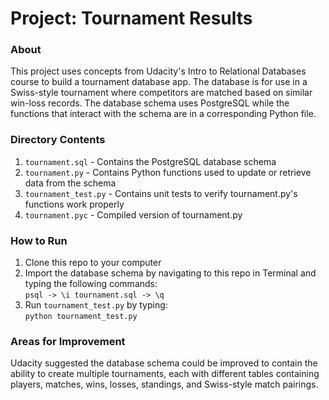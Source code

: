 # Project: Tournament Results

### About
This project uses concepts from Udacity's Intro to Relational Databases course to build a tournament database app. The database is for use in a Swiss-style tournament where competitors are matched based on similar win-loss records. The database schema uses PostgreSQL while the functions that interact with the schema are in a corresponding Python file.

### Directory Contents
1. `tournament.sql` - Contains the PostgreSQL database schema
2. `tournament.py` - Contains Python functions used to update or retrieve data from the schema
3. `tournament_test.py` - Contains unit tests to verify tournament.py's functions work properly
4. `tournament.pyc` - Compiled version of tournament.py

### How to Run
1. Clone this repo to your computer
2. Import the database schema by navigating to this repo in Terminal and typing the following commands:    
  `psql -> \i tournament.sql -> \q`
3. Run `tournament_test.py` by typing:    
  `python tournament_test.py`
  
### Areas for Improvement
Udacity suggested the database schema could be improved to contain the ability to create multiple tournaments, each with different tables containing players, matches, wins, losses, standings, and Swiss-style match pairings.
